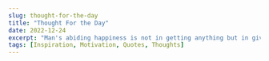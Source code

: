 ```yaml
---
slug: thought-for-the-day
title: "Thought For the Day"
date: 2022-12-24
excerpt: "Man's abiding happiness is not in getting anything but in giving himself up to what is greater than himself to ideas which are larger than his individual self. The idea of his country of humanity of God."
tags: [Inspiration, Motivation, Quotes, Thoughts]
---
```


